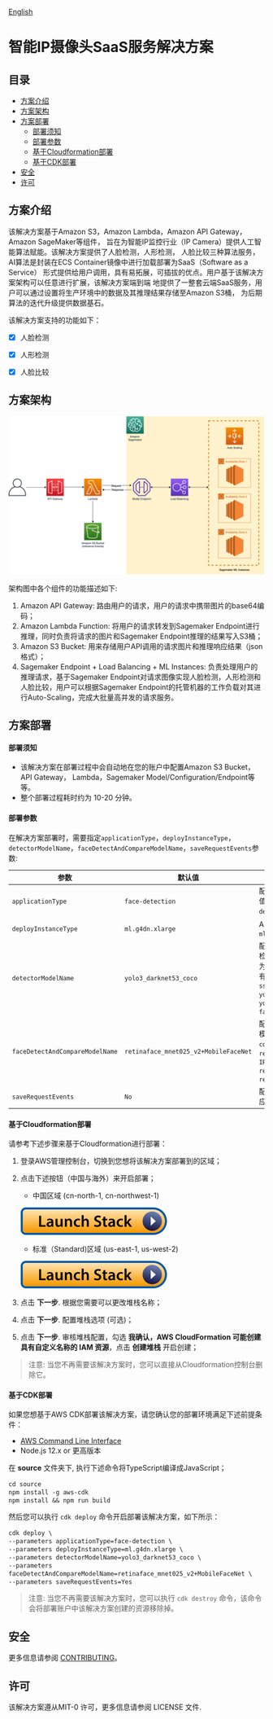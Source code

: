 [English](./README.md)

# 智能IP摄像头SaaS服务解决方案

## 目录
* [方案介绍](#方案介绍)
* [方案架构](#方案架构)
* [方案部署](#方案部署)
  * [部署须知](#部署须知)
  * [部署参数](#部署参数)
  * [基于Cloudformation部署](#基于Cloudformation部署)
  * [基于CDK部署](#基于CDK部署)
* [安全](#安全)
* [许可](#许可)

## 方案介绍
该解决方案基于Amazon S3，Amazon Lambda，Amazon API Gateway，Amazon SageMaker等组件，
旨在为智能IP监控行业（IP Camera）提供人工智能算法赋能。该解决方案提供了人脸检测，人形检测，
人脸比较三种算法服务，AI算法是封装在ECS Container镜像中进行加载部署为SaaS（Software as a Service）
形式提供给用户调用，具有易拓展，可插拔的优点。用户基于该解决方案架构可以任意进行扩展，该解决方案端到端
地提供了一整套云端SaaS服务，用户可以通过设置将生产环境中的数据及其推理结果存储至Amazon S3桶，
为后期算法的迭代升级提供数据基石。

该解决方案支持的功能如下：
- [x] 人脸检测
- [x] 人形检测
- [x] 人脸比较


## 方案架构
![IPC_AI_SaaS_Architecture](architecture.png)

架构图中各个组件的功能描述如下:
1. Amazon API Gateway: 路由用户的请求，用户的请求中携带图片的base64编码；
1. Amazon Lambda Function: 将用户的请求转发到Sagemaker Endpoint进行推理，同时负责将请求的图片和Sagemaker Endpoint推理的结果写入S3桶；
1. Amazon S3 Bucket: 用来存储用户API调用的请求图片和推理响应结果（json格式）；
1. Sagemaker Endpoint + Load Balancing + ML Instances: 负责处理用户的推理请求，基于Sagemaker Endpoint对请求图像实现人脸检测，人形检测和人脸比较，用户可以根据Sagemaker Endpoint的托管机器的工作负载对其进行Auto-Scaling，完成大批量高并发的请求服务。


## 方案部署

#### 部署须知

- 该解决方案在部署过程中会自动地在您的账户中配置Amazon S3 Bucket，API Gateway， Lambda，Sagemaker Model/Configuration/Endpoint等等。
- 整个部署过程耗时约为 10-20 分钟。

#### 部署参数

在解决方案部署时，需要指定`applicationType`，`deployInstanceType`，`detectorModelName`，`faceDetectAndCompareModelName`，`saveRequestEvents`参数:

| 参数                 | 默认值                                             | 描述                                                                                     |
|---------------------------|-----------------------------------------------------|-------------------------------------------------------------------------------------------------|
| `applicationType`       | `face-detection`  | 配置该解决方案的SaaS服务类型，可选值为 `face-detection`，`body-detection`， `face-comparison`|
| `deployInstanceType`     | `ml.g4dn.xlarge`  | AI推理服务部署的机型，可选值包括  `ml.m5.xlarge`, `ml.g4dn.xlarge` |
| `detectorModelName`     | `yolo3_darknet53_coco`  | 配置人脸检测和人形检测服务中所使用的检测算法名称，只有`applicationType`值为`face-detection`，`body-detection`时有效，可选值为 `ssd_512_resnet50_v1_coco`, `yolo3_darknet53_coco`, `yolo3_mobilenet1.0_coco`, `faster_rcnn_fpn_resnet101_v1d_coco` |
| `faceDetectAndCompareModelName`     | `retinaface_mnet025_v2+MobileFaceNet`  | 配置人脸比较算法中检测模型和人脸表征模型，仅在`applicationType`值为`face-comparison`时有效，可选值为 `retinaface_mnet025_v2+LResNet100E-IR`, `retinaface_mnet025_v2+MobileFaceNet`,  `retinaface_r50_v1+MobileFaceNet` |
| `saveRequestEvents`     | `No`  | 配置是否将每一次调用推理时的输入和响应存储至S3桶，可选值为 `Yes`, `No` |


#### 基于Cloudformation部署

请参考下述步骤来基于Cloudformation进行部署：

1. 登录AWS管理控制台，切换到您想将该解决方案部署到的区域；

1. 点击下述按钮（中国与海外）来开启部署；

    - 中国区域 (cn-north-1, cn-northwest-1)

    [![Launch Stack](launch-stack.svg)](https://console.amazonaws.cn/cloudformation/home?region=cn-north-1#/stacks/create/template?stackName=IPCSolutionStack&templateURL=https://aws-gcr-solutions.s3.cn-north-1.amazonaws.com.cn/amazon-ipc-ai-saas/latest/IpcAiSaasStack.template)

    - 标准（Standard)区域 (us-east-1, us-west-2)

    [![Launch Stack](launch-stack.svg)](https://console.aws.amazon.com/cloudformation/home?region=us-east-1#/stacks/create/template?stackName=IPCSolutionStack&templateURL=https://aws-gcr-solutions.s3.amazonaws.com/amazon-ipc-ai-saas/latest/IpcAiSaasStack.template)

1. 点击 **下一步**. 根据您需要可以更改堆栈名称；

1. 点击 **下一步**. 配置堆栈选项 (可选)；

1. 点击 **下一步**. 审核堆栈配置，勾选 **我确认，AWS CloudFormation 可能创建具有自定义名称的 IAM 资源**，点击 **创建堆栈** 开启创建；

> 注意: 当您不再需要该解决方案时，您可以直接从Cloudformation控制台删除它。


#### 基于CDK部署

如果您想基于AWS CDK部署该解决方案，请您确认您的部署环境满足下述前提条件：

* [AWS Command Line Interface](https://aws.amazon.com/cli/)
* Node.js 12.x or 更高版本

在 **source** 文件夹下, 执行下述命令将TypeScript编译成JavaScript；

```
cd source
npm install -g aws-cdk
npm install && npm run build
```

然后您可以执行 `cdk deploy` 命令开启部署该解决方案，如下所示：

```
cdk deploy \
--parameters applicationType=face-detection \
--parameters deployInstanceType=ml.g4dn.xlarge \
--parameters detectorModelName=yolo3_darknet53_coco \
--parameters faceDetectAndCompareModelName=retinaface_mnet025_v2+MobileFaceNet \
--parameters saveRequestEvents=Yes
```

> 注意: 当您不再需要该解决方案时，您可以执行 `cdk destroy` 命令，该命令会将部署账户中该解决方案创建的资源移除掉。


## 安全
更多信息请参阅 [CONTRIBUTING](CONTRIBUTING.md#security-issue-notifications)。

## 许可
该解决方案遵从MIT-0 许可，更多信息请参阅 LICENSE 文件.

